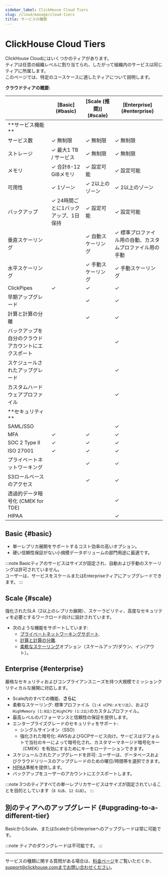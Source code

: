 ```yaml
---
sidebar_label: ClickHouse Cloud Tiers
slug: /cloud/manage/cloud-tiers
title: サービスの種類
---
```



# ClickHouse Cloud Tiers

ClickHouse Cloudにはいくつかのティアがあります。  
ティアは任意の組織レベルに割り当てられ、したがって組織内のサービスは同じティアに所属します。  
このページでは、特定のユースケースに適したティアについて説明します。

**クラウドティアの概要:**

<table><thead>
  <tr>
    <th></th>
    <th>[Basic](#basic)</th>
    <th>[Scale (推奨)](#scale)</th>
    <th>[Enterprise](#enterprise)</th>
  </tr></thead>
<tbody>
  <tr>
    <td>**サービス機能**</td>
    <td colspan="3"></td>
  </tr>
  <tr>
    <td>サービス数</td>
    <td>✓ 無制限</td>
    <td>✓ 無制限</td>
    <td>✓ 無制限</td>
  </tr>
  <tr>
    <td>ストレージ</td>
    <td>✓ 最大1 TB / サービス</td>
    <td>✓ 無制限</td>
    <td>✓ 無制限</td>
  </tr>
  <tr>
    <td>メモリ</td>
    <td>✓ 合計8-12 GiBメモリ</td>
    <td>✓ 設定可能</td>
    <td>✓ 設定可能</td>
  </tr>
  <tr>
    <td>可用性</td>
    <td>✓ 1ゾーン</td>
    <td>✓ 2以上のゾーン</td>
    <td>✓ 2以上のゾーン</td>
  </tr>
  <tr>
    <td>バックアップ</td>
    <td>✓ 24時間ごとに1バックアップ、1日保持</td>
    <td>✓ 設定可能</td>
    <td>✓ 設定可能</td>
  </tr>
  <tr>
    <td>垂直スケーリング</td>
    <td></td>
    <td>✓ 自動スケーリング</td>
    <td>✓ 標準プロファイル用の自動、カスタムプロファイル用の手動</td>
  </tr>
  <tr>
    <td>水平スケーリング</td>
    <td></td>
    <td>✓ 手動スケーリング</td>
    <td>✓ 手動スケーリング</td>
  </tr>
  <tr>
    <td>ClickPipes</td>
    <td>✓</td>
    <td>✓</td>
    <td>✓</td>
  </tr>
  <tr>
    <td>早期アップグレード</td>
    <td></td>
    <td>✓</td>
    <td>✓</td>
  </tr>
  <tr>
    <td>計算と計算の分離</td>
    <td></td>
    <td>✓</td>
    <td>✓</td>
  </tr>
  <tr>
    <td>バックアップを自分のクラウドアカウントにエクスポート</td>
    <td></td>
    <td></td>
    <td>✓</td>
  </tr>
  <tr>
    <td>スケジュールされたアップグレード</td>
    <td></td>
    <td></td>
    <td>✓</td>
  </tr>
  <tr>
    <td>カスタムハードウェアプロファイル</td>
    <td></td>
    <td></td>
    <td>✓</td>
  </tr>
  <tr>
    <td>**セキュリティ**</td>
    <td colspan="3"></td>
  </tr>
  <tr>
    <td>SAML/SSO</td>
    <td></td>
    <td></td>
    <td>✓</td>
  </tr>
  <tr>
    <td>MFA</td>
    <td>✓</td>
    <td>✓</td>
    <td>✓</td>
  </tr>
  <tr>
    <td>SOC 2 Type II</td>
    <td>✓</td>
    <td>✓</td>
    <td>✓</td>
  </tr>
  <tr>
    <td>ISO 27001</td>
    <td>✓</td>
    <td>✓</td>
    <td>✓</td>
  </tr>
  <tr>
    <td>プライベートネットワーキング</td>
    <td></td>
    <td>✓</td>
    <td>✓</td>
  </tr>
  <tr>
    <td>S3ロールベースのアクセス</td>
    <td></td>
    <td>✓</td>
    <td>✓</td>
  </tr>
  <tr>
    <td>透過的データ暗号化 (CMEK for TDE)</td>
    <td></td>
    <td></td>
    <td>✓</td>
  </tr>
  <tr>
    <td>HIPAA</td>
    <td></td>
    <td></td>
    <td>✓</td>
  </tr>
</tbody></table>

## Basic {#basic}

- 単一レプリカ展開をサポートするコスト効率の高いオプション。  
- 硬い信頼性保証がない小規模データボリュームの部門用途に最適です。

:::note
Basicティアのサービスはサイズが固定され、自動および手動のスケーリングは許可されていません。  
ユーザーは、サービスをスケールまたはEnterpriseティアにアップグレードできます。
:::

## Scale {#scale}

強化されたSLA（2以上のレプリカ展開）、スケーラビリティ、高度なセキュリティを必要とするワークロード向けに設計されています。

- 次のような機能をサポートしています: 
  - [プライベートネットワーキングサポート](../security/private-link-overview.md).
  - [計算と計算の分離](../reference/warehouses#what-is-compute-compute-separation).
  - [柔軟なスケーリング](../manage/scaling.md)オプション（スケールアップ/ダウン、イン/アウト）。

## Enterprise {#enterprise}

厳格なセキュリティおよびコンプライアンスニーズを持つ大規模でミッションクリティカルな展開に対応します。

- Scale内のすべての機能、**さらに**
- 柔軟なスケーリング: 標準プロファイル（`1:4 vCPU:メモリ比`）、および`HighMemory (1:8比)`と`HighCPU (1:2比)`のカスタムプロファイル。
- 最高レベルのパフォーマンスと信頼性の保証を提供します。
- エンタープライズグレードのセキュリティをサポート:
  - シングルサインオン（SSO）
  - 強化された暗号化: AWSおよびGCPサービス向け。サービスはデフォルトで当社のキーによって暗号化され、カスタマーマネージド暗号化キー（CMEK）を有効にするためにキーをローテーションできます。
- スケジュールされたアップグレードを許可: ユーザーは、データベースおよびクラウドリリースのアップグレードのための曜日/時間帯を選択できます。  
- [HIPAA](../security/compliance-overview.md/#hipaa)準拠を提供します。
- バックアップをユーザーのアカウントにエクスポートします。

:::note 
3つのティアすべての単一レプリカサービスはサイズが固定されていることを目的としています（`8 GiB`、`12 GiB`）。
:::

## 別のティアへのアップグレード {#upgrading-to-a-different-tier}

BasicからScale、またはScaleからEnterpriseへのアップグレードは常に可能です。

:::note
ティアのダウングレードは不可能です。
:::

---

サービスの種類に関する質問がある場合は、[料金ページ](https://clickhouse.com/pricing)をご覧いただくか、support@clickhouse.comまでお問い合わせください。
